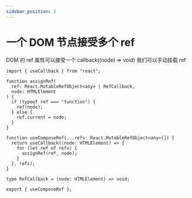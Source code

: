 ```yaml
---
sidebar_position: 5
---
```


# 一个 DOM 节点接受多个 ref

DOM 的 ref 属性可以接受一个 callback((node) => void)
我们可以手动挂载 ref

```tsx
import { useCallback } from "react";

function assignRef(
  ref: React.MutableRefObject<any> | RefCallback,
  node: HTMLElement
) {
  if (typeof ref === "function") {
    ref(node);
  } else {
    ref.current = node;
  }
}

function useComposeRef(...refs: React.MutableRefObject<any>[]) {
  return useCallback((node: HTMLElement) => {
    for (let ref of refs) {
      assignRef(ref, node);
    }
  }, refs);
}

type RefCallback = (node: HTMLElement) => void;

export { useComposeRef };
```
